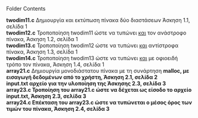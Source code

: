 Folder Contents

<b>twodim11.c</b> Δημιουργία και εκτύπωση πίνακα δύο διαστάσεων Άσκηση 1.1, σελίδα 1<br>
<b>twodim12.c</b> Τροποποίηση twodim11 ώστε να τυπώνει <u>και</u> τον ανάστροφο πίνακα,  Άσκηση 1.2, σελίδα 1<br>
<b>twodim13.c</b> Τροποποίηση twodim12 ώστε να τυπώνει <u>και</u> αντίστροφα πίνακα,  Άσκηση 1.3, σελίδα 1<br>
<b>twodim14.c</b> Τροποποίηση twodim13 ώστε να τυπώνει <u>και</u> με οφιοειδή τρόπο τον πίνακα,  Άσκηση 1.4, σελίδα 1<br>
<b>array21.c</b> Δημιουργία μονοδιάστατου πίνακα με τη συνάρτηση <b>malloc<b>, με εισαγωγή δεδομένων από το χρήστη, Άσκηση 2.1, σελίδα 2<br>
<b>input.txt</b> αρχείο για την υλοποίηση της Άσκησης 2.3, σελίδα 3<br>
<b>array23.c</b> Τροποίηση του array21.c ώστε να δέχεται ως είσοδο το αρχείο input.txt, Άσκηση 2.3, σελίδα 3<br>
<b>array24.c</b> Επέκταση του array23.c ώστε να τυπώνεται ο μέσος όρος των τιμών του πίνακα, Άσκηση 2.4, σελίδα 3<br>

